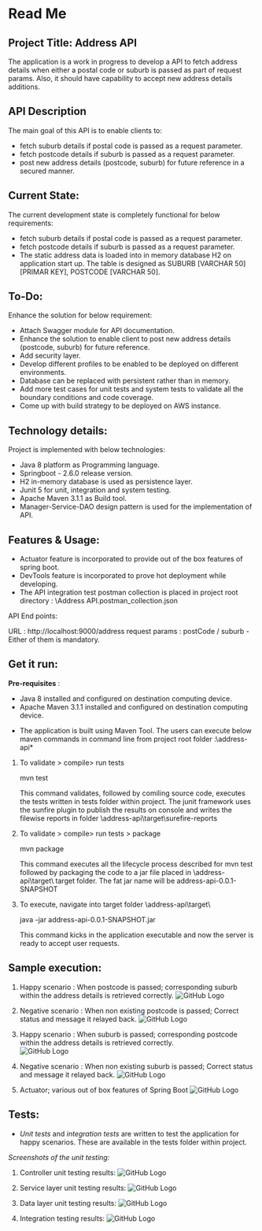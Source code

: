 Read Me
=======

Project Title: Address API
------------------------------
The application is a work in progress to develop a API to fetch address details when either a postal code or suburb is passed as part of request params. Also, it should have capability to accept new address details additions.

API Description
----------------
The main goal of this API is to enable clients to:
- fetch suburb details if postal code is passed as a request parameter.
- fetch postcode details if suburb is passed as a request parameter.
- post new address details (postcode, suburb) for future reference in a secured manner.

Current State:
--------------
The current development state is completely functional for below requirements:
- fetch suburb details if postal code is passed as a request parameter.
- fetch postcode details if suburb is passed as a request parameter.
- The static address data is loaded into in memory database H2 on application start up. The table is designed as SUBURB [VARCHAR 50] [PRIMAR KEY], POSTCODE [VARCHAR 50].

To-Do:
------
Enhance the solution for below requirement:
- Attach Swagger module for API documentation.
- Enhance the solution to enable client to post new address details (postcode, suburb) for future reference.
- Add security layer.
- Develop different profiles to be enabled to be deployed on different environments.
- Database can be replaced with persistent rather than in memory.
- Add more test cases for unit tests and system tests to validate all the boundary conditions and code coverage.
- Come up with build strategy to be deployed on AWS instance.

Technology details:
-------------------
Project is implemented with below technologies:
* Java 8 platform as Programming language.
* Springboot - 2.6.0 release version.
* H2 in-memory database is used as persistence layer.
* Junit 5 for unit, integration and system testing.
* Apache Maven 3.1.1 as Build tool.
* Manager-Service-DAO design pattern is used for the implementation of API. 

Features & Usage:
----------------
* Actuator feature is incorporated to provide out of the box features of spring boot.
* DevTools feature is incorporated to prove hot deployment while developing.
* The API integration test postman collection is placed in project root directory : \Address API.postman_collection.json

API End points:

URL : http://localhost:9000/address
request params : postCode / suburb - Either of them is mandatory.

Get it run:
-----------
**Pre-requisites** : 
- Java 8 installed and configured on destination computing device.
- Apache Maven 3.1.1 installed and configured on destination computing device.

* The application is built using Maven Tool. The users can execute below maven commands in command line from project root folder :\address-api\*

1. To validate > compile> run tests

	mvn test

	This command validates, followed by comiling source code, executes the tests written in tests folder within project. The junit framework uses the sunfire plugin to publish the results on console and writes the filewise reports in folder \address-api\target\surefire-reports

2. To validate > compile> run tests > package

	mvn package

	This command executes all the lifecycle process described for mvn test followed by packaging the code to a jar file placed in \address-api\target\ target folder. The fat jar name will be address-api-0.0.1-SNAPSHOT

3. To execute, navigate into target folder \address-api\target\

	java -jar address-api-0.0.1-SNAPSHOT.jar

	This command kicks in the application executable and now the server is ready to accept user requests.

Sample execution:
-----------------
1. Happy scenario : When postcode is passed; corresponding suburb within the address details is retrieved correctly. 
![GitHub Logo](images/Exe_1.png)

2. Negative scenario : When non existing postcode is passed; Correct status and message it relayed back. 
![GitHub Logo](images/Exe_2.png)

3. Happy scenario : When suburb is passed; corresponding postcode within the address details is retrieved correctly.  
![GitHub Logo](images/Exe_3.png)

4. Negative scenario : When non existing suburb is passed; Correct status and message it relayed back. 
![GitHub Logo](images/Exe_4.png)

5. Actuator; various out of box features of Spring Boot 
![GitHub Logo](images/Exe_5.png)

Tests:
------
* *Unit tests* and *integration tests* are written to test the application for happy scenarios. These are available in the tests folder within project.

*Screenshots of the unit testing:*

1. Controller unit testing results:
![GitHub Logo](images/AC_UnitTestResults.png)


2. Service layer unit testing results:
![GitHub Logo](images/AS_UnitTestResults.png)


3. Data layer unit testing results:
![GitHub Logo](images/AR_UnitTestResults.png)


4. Integration testing results:
![GitHub Logo](images/IntTestResults.png)